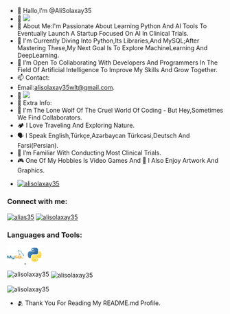 - 👋 Hallo,I’m @AliSolaxay35
- 🏢 <img src="https://media-hosting.imagekit.io/b08469e1bba24f0a/1000007624.jpg?Expires=1839397249&Key-Pair-Id=K2ZIVPTIP2VGHC&Signature=cjAW5i26wLNsSqj6Drqw5bn4w9XU3x87uCJA7gjF5HHq2tvEErhJrOsUEFi9C8jole8JGVzniaxkzYEXdl1BNYlNOKKwR9YJgp5f4pH3lnOkpyMGxQufSi1jK7sE-Uligm8BqyXVbDbXdeU07Fzh9WsUUyfJyewSjnRO8SrxfArE1L60N2IhUM5H2rHjrBQssR9nE49ks6WcmmmHK4nTDEsi3b~14n7cFjRG1gFt1FSmqUy6sm5MD5aU~UknEbJiOcSQghI~oaRhEzLUmY4ijfovJX4KimFRCewSe6u4YjD4xK1QIDdozrt3NhF5fpllH2UiBDIIyivhN9iF-TjWug__" width="200"/>
- 👀 About Me:I'm Passionate About Learning Python And AI Tools To Eventually Launch A Startup Focused On AI In Clinical Trials.
- 🌱 I'm Currently Diving Into Python,Its Libraries,And MySQL;After Mastering These,My Next Goal Is To Explore MachineLearning And DeepLearning.
- 💞️ I’m Open To Collaborating With Developers And Programmers In The Field Of Artificial Intelligence To Improve My Skills And Grow Together.
- 📫 Contact:
- Email:alisolaxay35wlt@gmail.com.
- 🩻 <img src="https://i.ibb.co/7N0JxkrX/f2f5cf552a36.png" width="200">
- 🧠 Extra Info:
- 🐺 I'm The Lone Wolf Of The Cruel World Of Coding - But Hey,Sometimes We Find Collaborators.
- 🏕️ I Love Traveling And Exploring Nature.
- 🗣️ I Speak English,Türkçe,Azərbaycan Türkcəsi,Deutsch And Farsi(Persian). 
- 🔬 I’m Familiar With Conducting Most Clinical Trials.
- 🎮 One Of My Hobbies Is Video Games And 🎨 I Also Enjoy Artwork And Graphics.
-  <p align="left"> <a href="https://github.com/ryo-ma/github-profile-trophy"><img src="https://github-profile-trophy.vercel.app/?username=alisolaxay35" alt="alisolaxay35" /></a> </p>

<h3 align="left">Connect with me:</h3>
<p align="left">
<a href="https://stackoverflow.com/users/alias35" target="blank"><img align="center" src="https://raw.githubusercontent.com/rahuldkjain/github-profile-readme-generator/master/src/images/icons/Social/stack-overflow.svg" alt="alias35" height="30" width="40" /></a>
<a href="https://kaggle.com/alisolaxay35" target="blank"><img align="center" src="https://raw.githubusercontent.com/rahuldkjain/github-profile-readme-generator/master/src/images/icons/Social/kaggle.svg" alt="alisolaxay35" height="30" width="40" /></a>
</p>

<h3 align="left">Languages and Tools:</h3>
<p align="left"> <a href="https://www.mysql.com/" target="_blank" rel="noreferrer"> <img src="https://raw.githubusercontent.com/devicons/devicon/master/icons/mysql/mysql-original-wordmark.svg" alt="mysql" width="40" height="40"/> </a> <a href="https://www.python.org" target="_blank" rel="noreferrer"> <img src="https://raw.githubusercontent.com/devicons/devicon/master/icons/python/python-original.svg" alt="python" width="40" height="40"/> </a> </p>

<p><img align="left" src="https://github-readme-stats.vercel.app/api/top-langs?username=alisolaxay35&show_icons=true&locale=en&layout=compact" alt="alisolaxay35" /></p>

<p>&nbsp;<img align="center" src="https://github-readme-stats.vercel.app/api?username=alisolaxay35&show_icons=true&locale=en" alt="alisolaxay35" /></p>

<p><img align="center" src="https://github-readme-streak-stats.herokuapp.com/?user=alisolaxay35&" alt="alisolaxay35" /></p>

- 🫂 Thank You For Reading My README.md Profile.

<!---
AliSolaxay35/AliSolaxay35 is a ✨ special ✨ repository because its `README.md` (this file) appears on your GitHub profile.
You can click the Preview link to take a look at your changes.
--->
